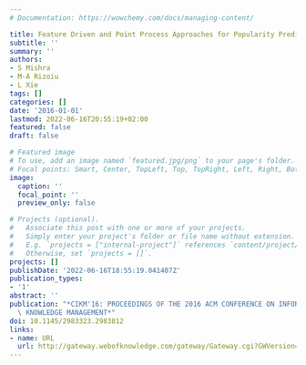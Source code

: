 ```yaml
---
# Documentation: https://wowchemy.com/docs/managing-content/

title: Feature Driven and Point Process Approaches for Popularity Prediction
subtitle: ''
summary: ''
authors:
- S Mishra
- M-A Rizoiu
- L Xie
tags: []
categories: []
date: '2016-01-01'
lastmod: 2022-06-16T20:55:19+02:00
featured: false
draft: false

# Featured image
# To use, add an image named `featured.jpg/png` to your page's folder.
# Focal points: Smart, Center, TopLeft, Top, TopRight, Left, Right, BottomLeft, Bottom, BottomRight.
image:
  caption: ''
  focal_point: ''
  preview_only: false

# Projects (optional).
#   Associate this post with one or more of your projects.
#   Simply enter your project's folder or file name without extension.
#   E.g. `projects = ["internal-project"]` references `content/project/deep-learning/index.md`.
#   Otherwise, set `projects = []`.
projects: []
publishDate: '2022-06-16T18:55:19.041407Z'
publication_types:
- '1'
abstract: ''
publication: "*CIKM'16: PROCEEDINGS OF THE 2016 ACM CONFERENCE ON INFORMATION AND\
  \ KNOWLEDGE MANAGEMENT*"
doi: 10.1145/2983323.2983812
links:
- name: URL
  url: http://gateway.webofknowledge.com/gateway/Gateway.cgi?GWVersion=2&SrcApp=PARTNER_APP&SrcAuth=LinksAMR&KeyUT=WOS:000390890800110&DestLinkType=FullRecord&DestApp=ALL_WOS&UsrCustomerID=1ba7043ffcc86c417c072aa74d649202
---
```

